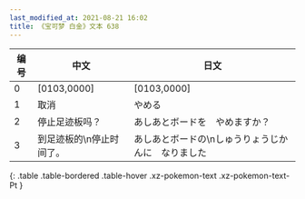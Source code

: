 ```yaml
---
last_modified_at: 2021-08-21 16:02
title: 《宝可梦 白金》文本 638
---
```

| 编号 | 中文 | 日文 |
| ---- | ---- | ---- |
| 0 | [0103,0000] | [0103,0000] |
| 1 | 取消 | やめる |
| 2 | 停止足迹板吗？ | あしあとボードを　やめますか？ |
| 3 | 到足迹板的\n停止时间了。 | あしあとボードの\nしゅうりょうじかんに　なりました |
{: .table .table-bordered .table-hover .xz-pokemon-text .xz-pokemon-text-Pt }